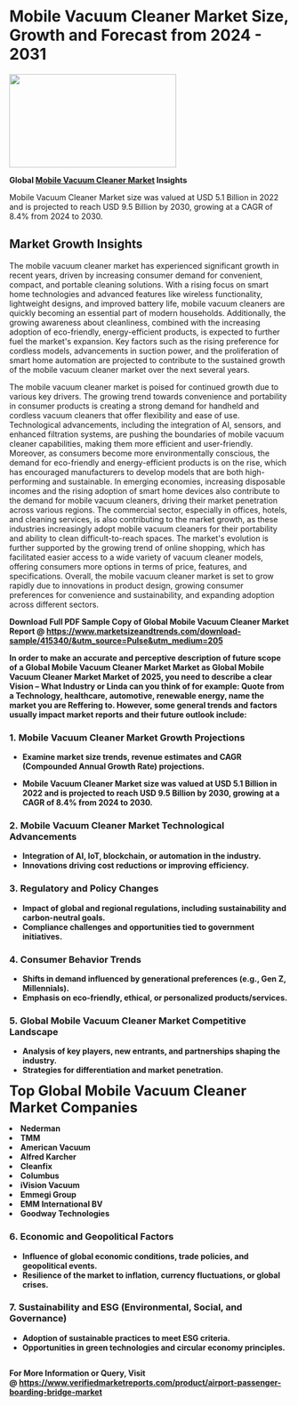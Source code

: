 <H1>Mobile Vacuum Cleaner Market Size, Growth and Forecast from 2024 - 2031</H1><img class="aligncenter size-medium wp-image-584254" src="https://thirdeyenews.in/wp-content/uploads/2024/09/Global-Market-Research-300x168.jpeg" alt="" width="300" height="168" /><p><strong>Global&nbsp;<a href="https://www.marketsizeandtrends.com/download-sample/415340/&amp;utm_source=Pulse&amp;utm_medium=205">Mobile Vacuum Cleaner Market</a> Insights</strong></p><p>Mobile Vacuum Cleaner Market size was valued at USD 5.1 Billion in 2022 and is projected to reach USD 9.5 Billion by 2030, growing at a CAGR of 8.4% from 2024 to 2030.</p><p><h2>Market Growth Insights</h2> <p>The mobile vacuum cleaner market has experienced significant growth in recent years, driven by increasing consumer demand for convenient, compact, and portable cleaning solutions. With a rising focus on smart home technologies and advanced features like wireless functionality, lightweight designs, and improved battery life, mobile vacuum cleaners are quickly becoming an essential part of modern households. Additionally, the growing awareness about cleanliness, combined with the increasing adoption of eco-friendly, energy-efficient products, is expected to further fuel the market's expansion. Key factors such as the rising preference for cordless models, advancements in suction power, and the proliferation of smart home automation are projected to contribute to the sustained growth of the mobile vacuum cleaner market over the next several years.</p> <p><strong></strong></p> <p>The mobile vacuum cleaner market is poised for continued growth due to various key drivers. The growing trend towards convenience and portability in consumer products is creating a strong demand for handheld and cordless vacuum cleaners that offer flexibility and ease of use. Technological advancements, including the integration of AI, sensors, and enhanced filtration systems, are pushing the boundaries of mobile vacuum cleaner capabilities, making them more efficient and user-friendly. Moreover, as consumers become more environmentally conscious, the demand for eco-friendly and energy-efficient products is on the rise, which has encouraged manufacturers to develop models that are both high-performing and sustainable. In emerging economies, increasing disposable incomes and the rising adoption of smart home devices also contribute to the demand for mobile vacuum cleaners, driving their market penetration across various regions. The commercial sector, especially in offices, hotels, and cleaning services, is also contributing to the market growth, as these industries increasingly adopt mobile vacuum cleaners for their portability and ability to clean difficult-to-reach spaces. The market's evolution is further supported by the growing trend of online shopping, which has facilitated easier access to a wide variety of vacuum cleaner models, offering consumers more options in terms of price, features, and specifications. Overall, the mobile vacuum cleaner market is set to grow rapidly due to innovations in product design, growing consumer preferences for convenience and sustainability, and expanding adoption across different sectors. <p><strong></p><p><span class=""><strong>Download Full PDF Sample Copy of Global Mobile Vacuum Cleaner Market Report</strong> @ <a href="https://www.marketsizeandtrends.com/download-sample/415340/&amp;utm_source=Pulse&amp;utm_medium=205" target="_blank">https://www.marketsizeandtrends.com/download-sample/415340/&amp;utm_source=Pulse&amp;utm_medium=205</a></span></p><p>In order to make an accurate and perceptive description of future scope of a Global&nbsp;Mobile Vacuum Cleaner Market Market as Global&nbsp;Mobile Vacuum Cleaner Market Market of 2025, you need to describe a clear Vision &ndash; What Industry or Linda can you think of for example: Quote from a Technology, healthcare, automotive, renewable energy, name the market you are Reffering to. However, some general trends and factors usually impact market reports and their future outlook include:</p><h3>1.&nbsp;<strong>Mobile Vacuum Cleaner Market Growth Projections</strong></h3><ul><li>Examine market size trends, revenue estimates and CAGR (Compounded Annual Growth Rate) projections.</li><li><p>Mobile Vacuum Cleaner Market size was valued at USD 5.1 Billion in 2022 and is projected to reach USD 9.5 Billion by 2030, growing at a CAGR of 8.4% from 2024 to 2030.</p></li></ul><h3>2.&nbsp;<strong>Mobile Vacuum Cleaner Market Technological Advancements</strong></h3><ul><li>Integration of AI, IoT, blockchain, or automation in the industry.</li><li>Innovations driving cost reductions or improving efficiency.</li></ul><h3>3.&nbsp;<strong>Regulatory and Policy Changes</strong></h3><ul><li>Impact of global and regional regulations, including sustainability and carbon-neutral goals.</li><li>Compliance challenges and opportunities tied to government initiatives.</li></ul><h3>4.&nbsp;<strong>Consumer Behavior Trends</strong></h3><ul><li>Shifts in demand influenced by generational preferences (e.g., Gen Z, Millennials).</li><li>Emphasis on eco-friendly, ethical, or personalized products/services.</li></ul><h3>5.&nbsp;<strong>Global Mobile Vacuum Cleaner Market Competitive Landscape</strong></h3><ul><li>Analysis of key players, new entrants, and partnerships shaping the industry.</li><li>Strategies for differentiation and market penetration.</li></ul><p data-pm-slice="1 1 []"><span style="color: inherit; font-family: inherit; font-size: 25px;">Top Global Mobile Vacuum Cleaner Market Companies</span></p><div class="" data-test-id=""><p><li>Nederman</li><li> TMM</li><li> American Vacuum</li><li> Alfred Karcher</li><li> Cleanfix</li><li> Columbus</li><li> iVision Vacuum</li><li> Emmegi Group</li><li> EMM International BV</li><li> Goodway Technologies</li></p></div><h3>6.&nbsp;<strong>Economic and Geopolitical Factors</strong></h3><ul><li>Influence of global economic conditions, trade policies, and geopolitical events.</li><li>Resilience of the market to inflation, currency fluctuations, or global crises.</li></ul><h3>7.&nbsp;<strong>Sustainability and ESG (Environmental, Social, and Governance)</strong></h3><ul><li>Adoption of sustainable practices to meet ESG criteria.</li><li>Opportunities in green technologies and circular economy principles.</li></ul><h2><strong style="font-size: 14px;">For More Information or Query, Visit @&nbsp;</strong><a style="background-color: #ffffff; font-size: 14px;" href="https://www.marketsizeandtrends.com/report/mobile-vacuum-cleaner-market/" target="_blank">https://www.verifiedmarketreports.com/product/airport-passenger-boarding-bridge-market</a></h2>
